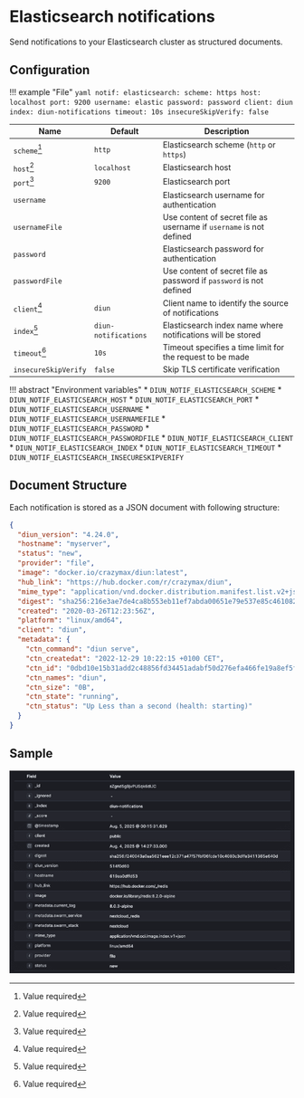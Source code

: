 # Elasticsearch notifications

Send notifications to your Elasticsearch cluster as structured documents.

## Configuration

!!! example "File"
    ```yaml
    notif:
      elasticsearch:
        scheme: https
        host: localhost
        port: 9200
        username: elastic
        password: password
        client: diun
        index: diun-notifications
        timeout: 10s
        insecureSkipVerify: false
    ```

| Name                 | Default              | Description                                                         |
| -------------------- | -------------------- | ------------------------------------------------------------------- |
| `scheme`[^1]         | `http`               | Elasticsearch scheme (`http` or `https`)                            |
| `host`[^1]           | `localhost`          | Elasticsearch host                                                  |
| `port`[^1]           | `9200`               | Elasticsearch port                                                  |
| `username`           |                      | Elasticsearch username for authentication                           |
| `usernameFile`       |                      | Use content of secret file as username if `username` is not defined |
| `password`           |                      | Elasticsearch password for authentication                           |
| `passwordFile`       |                      | Use content of secret file as password if `password` is not defined |
| `client`[^1]         | `diun`               | Client name to identify the source of notifications                 |
| `index`[^1]          | `diun-notifications` | Elasticsearch index name where notifications will be stored         |
| `timeout`[^1]        | `10s`                | Timeout specifies a time limit for the request to be made           |
| `insecureSkipVerify` | `false`              | Skip TLS certificate verification                                   |

!!! abstract "Environment variables"
    * `DIUN_NOTIF_ELASTICSEARCH_SCHEME`
    * `DIUN_NOTIF_ELASTICSEARCH_HOST`
    * `DIUN_NOTIF_ELASTICSEARCH_PORT`
    * `DIUN_NOTIF_ELASTICSEARCH_USERNAME`
    * `DIUN_NOTIF_ELASTICSEARCH_USERNAMEFILE`
    * `DIUN_NOTIF_ELASTICSEARCH_PASSWORD`
    * `DIUN_NOTIF_ELASTICSEARCH_PASSWORDFILE`
    * `DIUN_NOTIF_ELASTICSEARCH_CLIENT`
    * `DIUN_NOTIF_ELASTICSEARCH_INDEX`
    * `DIUN_NOTIF_ELASTICSEARCH_TIMEOUT`
    * `DIUN_NOTIF_ELASTICSEARCH_INSECURESKIPVERIFY`

## Document Structure

Each notification is stored as a JSON document with following structure:

```json
{
  "diun_version": "4.24.0",
  "hostname": "myserver",
  "status": "new",
  "provider": "file",
  "image": "docker.io/crazymax/diun:latest",
  "hub_link": "https://hub.docker.com/r/crazymax/diun",
  "mime_type": "application/vnd.docker.distribution.manifest.list.v2+json",
  "digest": "sha256:216e3ae7de4ca8b553eb11ef7abda00651e79e537e85c46108284e5e91673e01",
  "created": "2020-03-26T12:23:56Z",
  "platform": "linux/amd64",
  "client": "diun",
  "metadata": {
    "ctn_command": "diun serve",
    "ctn_createdat": "2022-12-29 10:22:15 +0100 CET",
    "ctn_id": "0dbd10e15b31add2c48856fd34451adabf50d276efa466fe19a8ef5fbd87ad7c",
    "ctn_names": "diun",
    "ctn_size": "0B",
    "ctn_state": "running",
    "ctn_status": "Up Less than a second (health: starting)"
  }
}
```

## Sample

![](../assets/notif/elasticsearch.png)

[^1]: Value required
